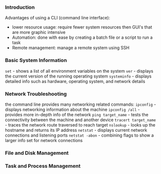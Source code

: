 ### Introduction

Advantages of using a CLI (command line interface):
- lower resource usage: require fewer system resources then GUI's that are more graphic intensive
- Automation: done with ease by creating a batch file or a script to run a task
- Remote management: manage a remote system using SSH 

### Basic System Information

`set` - shows a list of all environment variables on the system
`ver` - displays the current version of the running operating system
`systeminfo` - displays detailed info such as hardware, operating system, and network details

### Network Troubleshooting

the command line provides many networking related commands:
`ipconfig` - displays networking information about the machine 
`ipconfig /all` - provides more in-depth info of the network
`ping target_name` - tests the connectivity between the machine and another device 
`tracert target_name` - traces the network route traversed to reach target 
`nslookup` - looks up the hostname and returns its IP address
`netstat` - displays current network connections and listening ports 
`netstat -abon` - combining flags to show a larger info set for network connections

### File and Disk Management

### Task and Process Management
